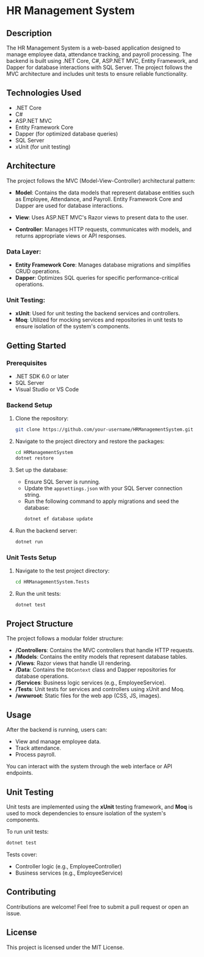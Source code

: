 
# HR Management System

## Description
The HR Management System is a web-based application designed to manage employee data, attendance tracking, and payroll processing. The backend is built using .NET Core, C#, ASP.NET MVC, Entity Framework, and Dapper for database interactions with SQL Server. The project follows the MVC architecture and includes unit tests to ensure reliable functionality.

## Technologies Used
- .NET Core
- C#
- ASP.NET MVC
- Entity Framework Core
- Dapper (for optimized database queries)
- SQL Server
- xUnit (for unit testing)

## Architecture
The project follows the MVC (Model-View-Controller) architectural pattern:

- **Model**: Contains the data models that represent database entities such as Employee, Attendance, and Payroll. Entity Framework Core and Dapper are used for database interactions.
  
- **View**: Uses ASP.NET MVC's Razor views to present data to the user.
  
- **Controller**: Manages HTTP requests, communicates with models, and returns appropriate views or API responses.

### Data Layer:
- **Entity Framework Core**: Manages database migrations and simplifies CRUD operations.
- **Dapper**: Optimizes SQL queries for specific performance-critical operations.

### Unit Testing:
- **xUnit**: Used for unit testing the backend services and controllers.
- **Moq**: Utilized for mocking services and repositories in unit tests to ensure isolation of the system's components.

## Getting Started

### Prerequisites
- .NET SDK 6.0 or later
- SQL Server
- Visual Studio or VS Code

### Backend Setup
1. Clone the repository:
   ```bash
   git clone https://github.com/your-username/HRManagementSystem.git
   ```

2. Navigate to the project directory and restore the packages:
   ```bash
   cd HRManagementSystem
   dotnet restore
   ```

3. Set up the database:
   - Ensure SQL Server is running.
   - Update the `appsettings.json` with your SQL Server connection string.
   - Run the following command to apply migrations and seed the database:
     ```bash
     dotnet ef database update
     ```

4. Run the backend server:
   ```bash
   dotnet run
   ```

### Unit Tests Setup
1. Navigate to the test project directory:
   ```bash
   cd HRManagementSystem.Tests
   ```

2. Run the unit tests:
   ```bash
   dotnet test
   ```

## Project Structure
The project follows a modular folder structure:

- **/Controllers**: Contains the MVC controllers that handle HTTP requests.
- **/Models**: Contains the entity models that represent database tables.
- **/Views**: Razor views that handle UI rendering.
- **/Data**: Contains the `DbContext` class and Dapper repositories for database operations.
- **/Services**: Business logic services (e.g., EmployeeService).
- **/Tests**: Unit tests for services and controllers using xUnit and Moq.
- **/wwwroot**: Static files for the web app (CSS, JS, images).

## Usage
After the backend is running, users can:
- View and manage employee data.
- Track attendance.
- Process payroll.

You can interact with the system through the web interface or API endpoints.

## Unit Testing

Unit tests are implemented using the **xUnit** testing framework, and **Moq** is used to mock dependencies to ensure isolation of the system's components.

To run unit tests:
```bash
dotnet test
```

Tests cover:
- Controller logic (e.g., EmployeeController)
- Business services (e.g., EmployeeService)

## Contributing
Contributions are welcome! Feel free to submit a pull request or open an issue.

## License
This project is licensed under the MIT License.
```

